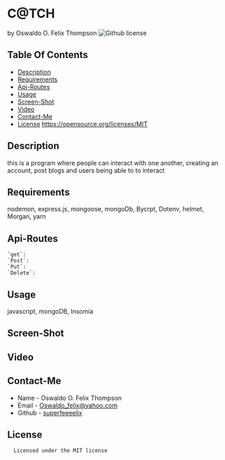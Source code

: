 # C@TCH
  by Oswaldo O. Felix Thompson
  ![Github license](https://img.shields.io/badge/license-MIT-blue.svg)
  ## Table Of Contents
  * [Description](#description)
  * [Requirements](#requirements)
  * [Api-Routes](#api-routes)
  * [Usage](#usage)
  * [Screen-Shot](#screen-shot)
  * [Video](#video)
  * [Contact-Me](#contact-me)
  * [License](#license)
    https://opensource.org/licenses/MIT
  ## Description
  this is a program where people can interact with one another, creating an account, post blogs and users being able to to interact 
  ## Requirements
  nodemon, express.js, mongoose, mongoDb, Bycrpt, Dotenv, helmet, Morgan, yarn

  ## Api-Routes
	`get`:
	`Post`:
	`Put`:
	`Delete`:
  ## Usage
  javascript, mongoDB, Insomia

  ## Screen-Shot

  ## Video
  ## Contact-Me
  * Name - Oswaldo O. Felix Thompson
  * Email - Oswaldo_felix@yahoo.com
  * Github - [superfeeeelix](https://github.com/superfeeeelix/)
  
  ## License
      
      Licensed under the MIT license
